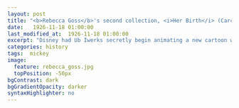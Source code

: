 ```yaml
---
layout: post
title: "<b>Rebecca Goss</b>'s second collection, <i>Her Birth</i> (Carcanet/Northern House), was shortlisted for The 2013 Forward Prize for Best Collection, The Warwick Prize for Writing 2015 and The Portico Prize for Literature 2015."
date:   1926-11-18 01:00:00
last_modified_at:  1926-11-18 01:00:00
excerpt: "Disney had Ub Iwerks secretly begin animating a new cartoon while still under contract with Universal..."
categories: history
tags:  mickey
image:
  feature: rebecca_goss.jpg
  topPosition: -50px
bgContrast: dark
bgGradientOpacity: darker
syntaxHighlighter: no
---
```

